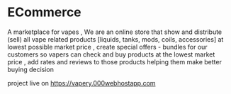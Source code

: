 # ECommerce
A marketplace for vapes , We are an online store that show and distribute (sell) all vape related products [liquids, tanks, mods, coils, accessories] at lowest possible market price , create special offers - bundles  for our customers  so vapers can check and buy products at the lowest market price , add rates and reviews  to those products  helping them make better buying decision 

project live on https://vapery.000webhostapp.com

